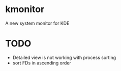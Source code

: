 # kmonitor
A new system monitor for KDE

# TODO

- Detailed view is not working with process sorting
- sort FDs in ascending order
